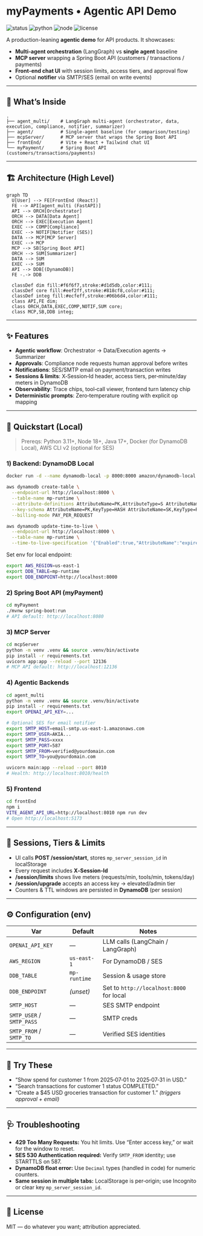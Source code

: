 # myPayments • Agentic API Demo

<p align="left">
  <img alt="status" src="https://img.shields.io/badge/status-active-22c55e" />
  <img alt="python" src="https://img.shields.io/badge/Python-3.11+-3776AB" />
  <img alt="node" src="https://img.shields.io/badge/Node-18+-43853d" />
  <img alt="license" src="https://img.shields.io/badge/license-MIT-000" />
</p>

A production-leaning **agentic demo** for API products. It showcases:
- **Multi‑agent orchestration** (LangGraph) vs **single agent** baseline
- **MCP server** wrapping a Spring Boot API (customers / transactions / payments)
- **Front‑end chat UI** with session limits, access tiers, and approval flow
- Optional **notifier** via SMTP/SES (email on write events)

---

## 🧭 What’s Inside

```
.
├── agent_multi/    # LangGraph multi-agent (orchestrator, data, execution, compliance, notifier, summarizer)
├── agent/          # Single-agent baseline (for comparison/testing)
├── mcpServer/      # MCP server that wraps the Spring Boot API
├── frontEnd/       # Vite + React + Tailwind chat UI
└── myPayment/      # Spring Boot API (customers/transactions/payments)
```

---

## 🏗️ Architecture (High Level)

```mermaid
graph TD
  U[User] --> FE[FrontEnd (React)]
  FE --> API[agent_multi (FastAPI)]
  API --> ORCH[Orchestrator]
  ORCH --> DATA[Data Agent]
  ORCH --> EXEC[Execution Agent]
  EXEC --> COMP[Compliance]
  EXEC --> NOTIF[Notifier (SES)]
  DATA --> MCP[MCP Server]
  EXEC --> MCP
  MCP --> SB[Spring Boot API]
  ORCH --> SUM[Summarizer]
  DATA --> SUM
  EXEC --> SUM
  API --> DDB[(DynamoDB)]
  FE -.-> DDB

  classDef dim fill:#f6f6f7,stroke:#d1d5db,color:#111;
  classDef core fill:#eef2ff,stroke:#818cf8,color:#111;
  classDef integ fill:#ecfeff,stroke:#06b6d4,color:#111;
  class API,FE dim;
  class ORCH,DATA,EXEC,COMP,NOTIF,SUM core;
  class MCP,SB,DDB integ;
```

---

## ✨ Features

- **Agentic workflow**: Orchestrator → Data/Execution agents → Summarizer
- **Approvals**: Compliance node requests human approval before writes
- **Notifications**: SES/SMTP email on payment/transaction writes
- **Sessions & limits**: X‑Session‑Id header, access tiers, per‑minute/day meters in DynamoDB
- **Observability**: Trace chips, tool‑call viewer, frontend turn latency chip
- **Deterministic prompts**: Zero‑temperature routing with explicit op mapping

---

## 🚀 Quickstart (Local)

> Prereqs: Python 3.11+, Node 18+, Java 17+, Docker (for DynamoDB Local), AWS CLI v2 (optional for SES)

### 1) Backend: DynamoDB Local
```bash
docker run -d --name dynamodb-local -p 8000:8000 amazon/dynamodb-local

aws dynamodb create-table \
  --endpoint-url http://localhost:8000 \
  --table-name mp-runtime \
  --attribute-definitions AttributeName=PK,AttributeType=S AttributeName=SK,AttributeType=S \
  --key-schema AttributeName=PK,KeyType=HASH AttributeName=SK,KeyType=RANGE \
  --billing-mode PAY_PER_REQUEST

aws dynamodb update-time-to-live \
  --endpoint-url http://localhost:8000 \
  --table-name mp-runtime \
  --time-to-live-specification '{"Enabled":true,"AttributeName":"expiresAt"}'
```

Set env for local endpoint:
```bash
export AWS_REGION=us-east-1
export DDB_TABLE=mp-runtime
export DDB_ENDPOINT=http://localhost:8000
```

### 2) Spring Boot API (myPayment)
```bash
cd myPayment
./mvnw spring-boot:run
# API default: http://localhost:8080
```

### 3) MCP Server
```bash
cd mcpServer
python -m venv .venv && source .venv/bin/activate
pip install -r requirements.txt
uvicorn app:app --reload --port 12136
# MCP API default: http://localhost:12136
```

### 4) Agentic Backends
```bash
cd agent_multi
python -m venv .venv && source .venv/bin/activate
pip install -r requirements.txt
export OPENAI_API_KEY=...

# Optional SES for email notifier
export SMTP_HOST=email-smtp.us-east-1.amazonaws.com
export SMTP_USER=AKIA...
export SMTP_PASS=xxxx
export SMTP_PORT=587
export SMTP_FROM=verified@yourdomain.com
export SMTP_TO=you@yourdomain.com

uvicorn main:app --reload --port 8010
# Health: http://localhost:8010/health
```

### 5) Frontend
```bash
cd frontEnd
npm i
VITE_AGENT_API_URL=http://localhost:8010 npm run dev
# Open http://localhost:5173
```

---

## 🔐 Sessions, Tiers & Limits

- UI calls **POST /session/start**, stores `mp_server_session_id` in localStorage
- Every request includes **X‑Session‑Id**
- **/session/limits** shows live meters (requests/min, tools/min, tokens/day)
- **/session/upgrade** accepts an access key → elevated/admin tier
- Counters & TTL windows are persisted in **DynamoDB** (per session)

---

## ⚙️ Configuration (env)

| Var | Default | Notes |
|---|---|---|
| `OPENAI_API_KEY` | — | LLM calls (LangChain / LangGraph) |
| `AWS_REGION` | `us-east-1` | For DynamoDB / SES |
| `DDB_TABLE` | `mp-runtime` | Session & usage store |
| `DDB_ENDPOINT` | *(unset)* | Set to `http://localhost:8000` for local |
| `SMTP_HOST` | — | SES SMTP endpoint |
| `SMTP_USER` / `SMTP_PASS` | — | SMTP creds |
| `SMTP_FROM` / `SMTP_TO` | — | Verified SES identities |

---

## 🧪 Try These

- “Show spend for customer 1 from 2025‑07‑01 to 2025‑07‑31 in USD.”  
- “Search transactions for customer 1 status COMPLETED.”  
- “Create a $45 USD groceries transaction for customer 1.” *(triggers approval + email)*

---

## 🩺 Troubleshooting

- **429 Too Many Requests:** You hit limits. Use “Enter access key,” or wait for the window to reset.  
- **SES 530 Authentication required:** Verify `SMTP_FROM` identity; use STARTTLS on 587.  
- **DynamoDB float error:** Use `Decimal` types (handled in code) for numeric counters.  
- **Same session in multiple tabs:** LocalStorage is per‑origin; use Incognito or clear key `mp_server_session_id`.

---

## 📄 License

MIT — do whatever you want; attribution appreciated.
